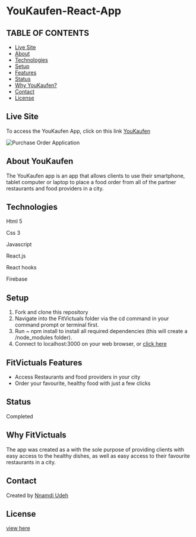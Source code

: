 # YouKaufen-React-App
## TABLE OF CONTENTS
* [Live Site](#Live-Site)
* [About](#About-YouKaufen)
* [Technologies](#Technologies)
* [Setup](#Setup)
* [Features](#YouKaufen-Features)
* [Status](#Status)
* [Why YouKaufen?](#Why-YouKaufen)
* [Contact](#Contact)
* [License](#License)

## Live Site
To access the YouKaufen App, click on this link [YouKaufen](https://youkaufen.firebaseapp.com/)

![Purchase Order Application](https://i.ibb.co/rQ4B7y2/Screenshot-28.png)

## About YouKaufen
The YouKaufen app is an app that allows clients to use their smartphone, tablet computer or laptop to place a food order from all of the partner restaurants and food providers in a city.

## Technologies
Html 5

Css 3

Javascript

React.js

React hooks

Firebase

## Setup
1. Fork and clone this repository
2. Navigate into the FitVictuals folder via the cd command in your command prompt or terminal first.
3. Run ~ npm install to install all required dependencies (this will create a /node_modules folder).
4. Connect to localhost:3000 on your web browser, or [click here](http://localhost:3000/) 

## FitVictuals Features
- Access Restaurants and food providers in your city
- Order your favourite, healthy food with just a few clicks


## Status 
Completed


## Why FitVictuals
The app was created as a with the sole purpose of providing clients with easy access to the healthy dishes, as well as easy access to their favourite restaurants in a city.

## Contact
Created by [Nnamdi Udeh](http://www.linkedin.com/in/nnamdi-udeh-630a33185)

## License
[view here](License.txt)
